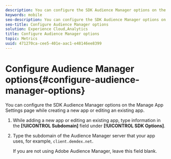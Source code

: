 ```yaml
---
description: You can configure the SDK Audience Manager options on the Manage App Settings page while creating a new app or editing an existing app.
keywords: mobile
seo-description: You can configure the SDK Audience Manager options on the Manage App Settings page while creating a new app or editing an existing app.
seo-title: Configure Audience Manager options
solution: Experience Cloud,Analytics
title: Configure Audience Manager options
topic: Metrics
uuid: 471270ca-cee5-401e-aac1-e48146ee8399
---
```


# Configure Audience Manager options{#configure-audience-manager-options}

You can configure the SDK Audience Manager options on the Manage App Settings page while creating a new app or editing an existing app.

1. While adding a new app or editing an existing app, type information in the **[!UICONTROL Subdomain]** field under **[!UICONTROL SDK Options]**.

1. Type the subdomain of the Audience Manager server that your app uses, for example, `client.demdex.net`. 

    If you are not using Adobe Audience Manager, leave this field blank.